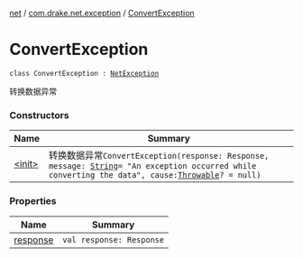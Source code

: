 [net](../../index.md) / [com.drake.net.exception](../index.md) / [ConvertException](./index.md)

# ConvertException

`class ConvertException : `[`NetException`](../-net-exception/index.md)

转换数据异常

### Constructors

| Name | Summary |
|---|---|
| [&lt;init&gt;](-init-.md) | 转换数据异常`ConvertException(response: Response, message: `[`String`](https://kotlinlang.org/api/latest/jvm/stdlib/kotlin/-string/index.html)` = "An exception occurred while converting the data", cause: `[`Throwable`](https://kotlinlang.org/api/latest/jvm/stdlib/kotlin/-throwable/index.html)`? = null)` |

### Properties

| Name | Summary |
|---|---|
| [response](response.md) | `val response: Response` |
